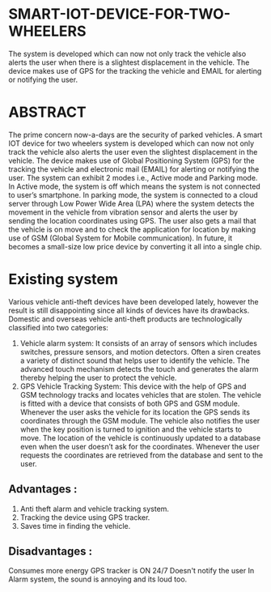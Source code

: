 # SMART-IOT-DEVICE-FOR-TWO-WHEELERS
The system is developed which can now not only track the vehicle also alerts the user when there is a slightest displacement in the vehicle. The device makes use of GPS for the tracking the vehicle and EMAIL for alerting or notifying the user. 

# ABSTRACT
The prime concern now-a-days are the security of parked vehicles. A smart IOT device for two wheelers system is developed which can now not only track the vehicle also alerts the user even the slightest displacement in the vehicle. The device makes use of Global Positioning System (GPS) for the tracking the vehicle and electronic mail (EMAIL) for alerting or notifying the user. The system can exhibit 2 modes i.e., Active mode and Parking mode. In Active mode, the system is off which means the system is not connected to user’s smartphone. In parking mode, the system is connected to a cloud server through Low Power Wide Area (LPA) where the system detects the movement in the vehicle from vibration sensor and alerts the user by sending the location coordinates using GPS. The user also gets a mail that the vehicle is on move and to check the application for location by making use of GSM (Global System for Mobile communication). In future, it becomes a small-size low price device by converting it all into a single chip.

# Existing system
Various vehicle anti-theft devices have been developed lately, however the result is still disappointing since all kinds of devices have its drawbacks.
Domestic and overseas vehicle anti-theft products are technologically classified into two categories: 
1. Vehicle alarm system: 
It consists of an array of sensors which includes switches, pressure sensors, and motion detectors. Often a siren creates a variety of distinct sound that helps user to identify the vehicle. The advanced touch mechanism detects the touch and generates the alarm thereby helping the user to protect the vehicle.                                                                           
2. GPS Vehicle Tracking System: 
This device with the help of GPS and GSM technology tracks and locates vehicles that are stolen. The vehicle is fitted with a device that consists of both GPS and GSM module. Whenever the user asks the vehicle for its location the GPS sends its coordinates through the GSM module. The vehicle also notifies the user when the key position is turned to ignition and the vehicle starts to move. The location of the vehicle is continuously updated to a database even when the user doesn’t ask for the coordinates. Whenever the user requests the coordinates are retrieved from the database and sent to the user. 

## Advantages :
1) Anti theft alarm and vehicle tracking system.
2) Tracking the device using GPS tracker.
3) Saves time in finding the vehicle.

## Disadvantages :
Consumes more energy
GPS tracker is ON 24/7
Doesn't notify the user
In Alarm system, the sound is annoying and its loud too.

## 
